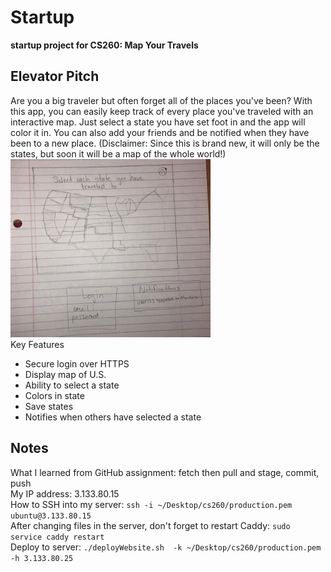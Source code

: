 # Startup
**startup project for CS260: Map Your Travels**


## Elevator Pitch
Are you a big traveler but often forget all of the places you've been? With this app, you can easily keep track of every place you've traveled with an interactive map. Just select a state you have set foot in and the app will color it in. You can also add your friends and be notified when they have been to a new place. (Disclaimer: Since this is brand new, it will only be the states, but soon it will be a map of the whole world!) \
![mySketch](startuppicsmall.jpg) \
Key Features
* Secure login over HTTPS
* Display map of U.S.
* Ability to select a state
* Colors in state
* Save states
* Notifies when others have selected a state

## Notes
What I learned from GitHub assignment: fetch then pull and stage, commit, push \
My IP address: 3.133.80.15 \
How to SSH into my server: `ssh -i ~/Desktop/cs260/production.pem ubuntu@3.133.80.15` \
After changing files in the server, don't forget to restart Caddy: `sudo service caddy restart` \
Deploy to server: `./deployWebsite.sh  -k ~/Desktop/cs260/production.pem -h 3.133.80.25`
